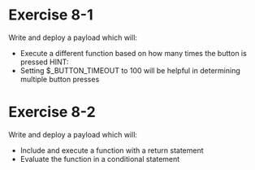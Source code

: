 # Exercise 8-1
Write and deploy a payload which will:
* Execute a different function based on how many times the button is pressed
HINT:
* Setting $_BUTTON_TIMEOUT to 100 will be helpful in determining multiple button presses
# Exercise 8-2
Write and deploy a payload which will:
* Include and execute a function with a return statement
* Evaluate the function in a conditional statement

